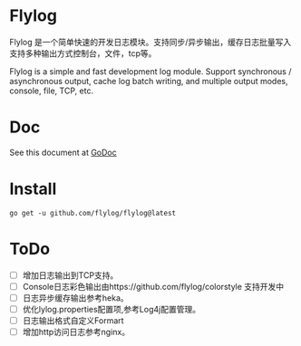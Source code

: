 # Flylog

Flylog 是一个简单快速的开发日志模块。支持同步/异步输出，缓存日志批量写入支持多种输出方式控制台，文件，tcp等。

Flylog is a simple and fast development log module. Support synchronous / asynchronous output, cache log batch writing, and multiple output modes, console, file, TCP, etc.

# Doc

See this document at [GoDoc](https://pkg.go.dev/github.com/flylog/flylog)

# Install
    
    go get -u github.com/flylog/flylog@latest

# ToDo

- [ ] 增加日志输出到TCP支持。 
- [ ] Console日志彩色输出由https://github.com/flylog/colorstyle 支持开发中 
- [ ] 日志异步缓存输出参考heka。 
- [ ] 优化lylog.properties配置项,参考Log4j配置管理。
- [ ] 日志输出格式自定义Formart 
- [ ] 增加http访问日志参考nginx。
